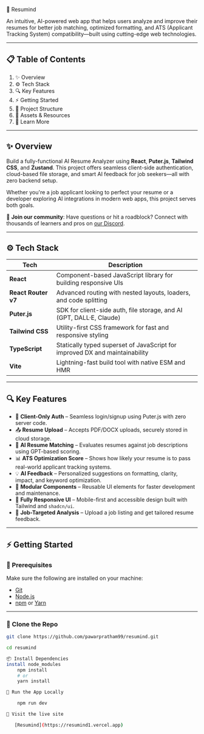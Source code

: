 🧠  Resumind

An intuitive, AI-powered web app that helps users analyze and improve their resumes for better job matching, optimized formatting, and ATS (Applicant Tracking System) compatibility—built using cutting-edge web technologies.

---

## 📋 Table of Contents

1. ✨ Overview  
2. ⚙️ Tech Stack  
3. 🔍 Key Features  
4. ⚡ Getting Started  
5. 🧱 Project Structure  
6. 📁 Assets & Resources  
7. 🚀 Learn More  

---

## ✨ Overview

Build a fully-functional AI Resume Analyzer using **React**, **Puter.js**, **Tailwind CSS**, and **Zustand**. This project offers seamless client-side authentication, cloud-based file storage, and smart AI feedback for job seekers—all with zero backend setup.

Whether you're a job applicant looking to perfect your resume or a developer exploring AI integrations in modern web apps, this project serves both goals.

🔗 **Join our community**: Have questions or hit a roadblock? Connect with thousands of learners and pros on [our Discord](https://discord.gg/your-invite).

---

## ⚙️ Tech Stack

| Tech         | Description                                                                 |
|--------------|-----------------------------------------------------------------------------|
| **React**    | Component-based JavaScript library for building responsive UIs              |
| **React Router v7** | Advanced routing with nested layouts, loaders, and code splitting      |
| **Puter.js** | SDK for client-side auth, file storage, and AI (GPT, DALL·E, Claude)         |
| **Tailwind CSS** | Utility-first CSS framework for fast and responsive styling             |
| **TypeScript** | Statically typed superset of JavaScript for improved DX and maintainability |
| **Vite**     | Lightning-fast build tool with native ESM and HMR                           |


---

## 🔍 Key Features

- 🔐 **Client-Only Auth** – Seamless login/signup using Puter.js with zero server code.
- 📤 **Resume Upload** – Accepts PDF/DOCX uploads, securely stored in cloud storage.
- 🧠 **AI Resume Matching** – Evaluates resumes against job descriptions using GPT-based scoring.
- 📊 **ATS Optimization Score** – Shows how likely your resume is to pass real-world applicant tracking systems.
- 💡 **AI Feedback** – Personalized suggestions on formatting, clarity, impact, and keyword optimization.
- 🧩 **Modular Components** – Reusable UI elements for faster development and maintenance.
- 🧬 **Fully Responsive UI** – Mobile-first and accessible design built with Tailwind and `shadcn/ui`.
- 🎯 **Job-Targeted Analysis** – Upload a job listing and get tailored resume feedback.

---

## ⚡ Getting Started

### 🧰 Prerequisites

Make sure the following are installed on your machine:

- [Git](https://git-scm.com/)
- [Node.js](https://nodejs.org/)
- [npm](https://www.npmjs.com/) or [Yarn](https://yarnpkg.com/)

---

### 🔗 Clone the Repo

```bash
git clone https://github.com/pawarpratham99/resumind.git

cd resumind

📦 Install Dependencies
install node_modules 
    npm install
    # or
    yarn install

🧪 Run the App Locally

    npm run dev

🔗 Visit the live site

   [Resumind](https://resumind1.vercel.app)

